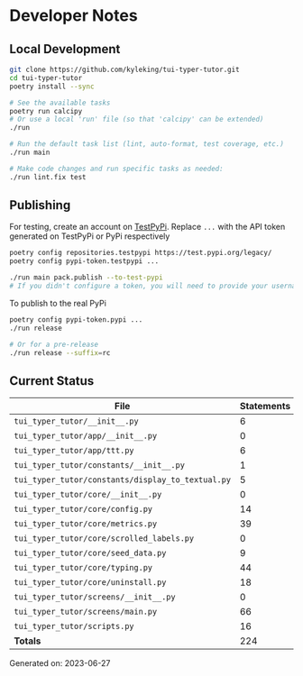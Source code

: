 # Developer Notes

## Local Development

```sh
git clone https://github.com/kyleking/tui-typer-tutor.git
cd tui-typer-tutor
poetry install --sync

# See the available tasks
poetry run calcipy
# Or use a local 'run' file (so that 'calcipy' can be extended)
./run

# Run the default task list (lint, auto-format, test coverage, etc.)
./run main

# Make code changes and run specific tasks as needed:
./run lint.fix test
```

## Publishing

For testing, create an account on [TestPyPi](https://test.pypi.org/legacy/). Replace `...` with the API token generated on TestPyPi or PyPi respectively

```sh
poetry config repositories.testpypi https://test.pypi.org/legacy/
poetry config pypi-token.testpypi ...

./run main pack.publish --to-test-pypi
# If you didn't configure a token, you will need to provide your username and password to publish
```

To publish to the real PyPi

```sh
poetry config pypi-token.pypi ...
./run release

# Or for a pre-release
./run release --suffix=rc
```

## Current Status

<!-- {cts} COVERAGE -->
| File                                              |   Statements |   Missing |   Excluded | Coverage   |
|---------------------------------------------------|--------------|-----------|------------|------------|
| `tui_typer_tutor/__init__.py`                     |            6 |         0 |          0 | 100.0%     |
| `tui_typer_tutor/app/__init__.py`                 |            0 |         0 |          0 | 100.0%     |
| `tui_typer_tutor/app/ttt.py`                      |            6 |         6 |          0 | 0.0%       |
| `tui_typer_tutor/constants/__init__.py`           |            1 |         0 |          0 | 100.0%     |
| `tui_typer_tutor/constants/display_to_textual.py` |            5 |         0 |          0 | 100.0%     |
| `tui_typer_tutor/core/__init__.py`                |            0 |         0 |          0 | 100.0%     |
| `tui_typer_tutor/core/config.py`                  |           14 |        14 |          0 | 0.0%       |
| `tui_typer_tutor/core/metrics.py`                 |           39 |         0 |          0 | 98.3%      |
| `tui_typer_tutor/core/scrolled_labels.py`         |            0 |         0 |          0 | 100.0%     |
| `tui_typer_tutor/core/seed_data.py`               |            9 |         0 |          0 | 100.0%     |
| `tui_typer_tutor/core/typing.py`                  |           44 |         1 |          0 | 96.6%      |
| `tui_typer_tutor/core/uninstall.py`               |           18 |         0 |          0 | 96.2%      |
| `tui_typer_tutor/screens/__init__.py`             |            0 |         0 |          0 | 100.0%     |
| `tui_typer_tutor/screens/main.py`                 |           66 |        66 |          0 | 0.0%       |
| `tui_typer_tutor/scripts.py`                      |           16 |        16 |         10 | 0.0%       |
| **Totals**                                        |          224 |       103 |         10 | 55.7%      |

Generated on: 2023-06-27
<!-- {cte} -->
